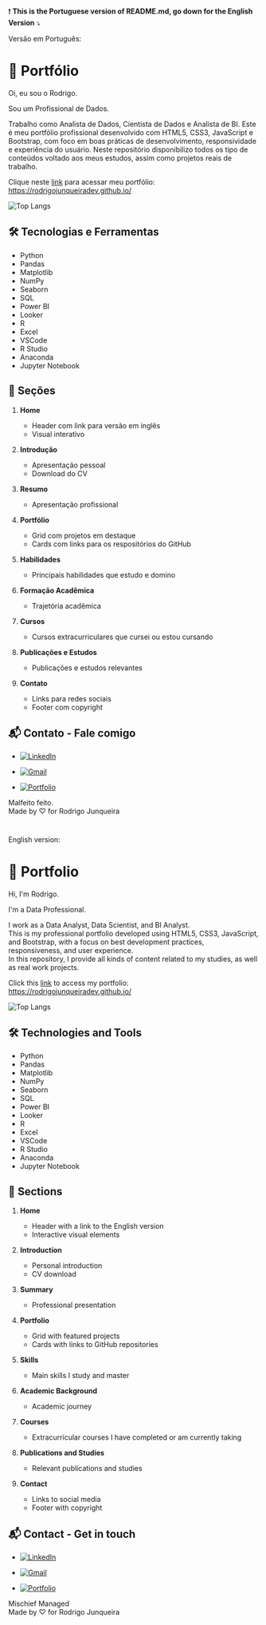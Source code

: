 ❗ **This is the Portuguese version of README.md, go down for the English Version** ⤵️

Versão em Português:

# 👋 Portfólio

Oi, eu sou o Rodrigo.

Sou um Profissional de Dados.

Trabalho como Analista de Dados, Cientista de Dados e Analista de BI.
Este é meu portfólio profissional desenvolvido com HTML5, CSS3, JavaScript e Bootstrap, com foco em boas práticas de desenvolvimento, responsividade e experiência do usuário.
Neste repositório disponibilizo todos os tipo de conteúdos voltado aos meus estudos, assim como projetos reais de trabalho.

Clique neste [link](https://rodrigojunqueiradev.github.io/) para acessar meu portfólio:
https://rodrigojunqueiradev.github.io/

![Top Langs](https://github-readme-stats-git-masterrstaa-rickstaa.vercel.app/api/top-langs/?username=rodrigojunqueiradev&bg_color=000&border_color=30A3DC&title_color=E94D5F&text_color=FFF)

## 🛠️ Tecnologias e Ferramentas

- Python
- Pandas
- Matplotlib
- NumPy
- Seaborn
- SQL
- Power BI
- Looker
- R
- Excel
- VSCode
- R Studio
- Anaconda
- Jupyter Notebook

## 📝 Seções

1. **Home**

   - Header com link para versão em inglês
   - Visual interativo

2. **Introdução**

   - Apresentação pessoal
   - Download do CV

3. **Resumo**

   - Apresentação profissional

4. **Portfólio**

   - Grid com projetos em destaque
   - Cards com links para os respositórios do GitHub

5. **Habilidades**

   - Principais habilidades que estudo e domino

6. **Formação Acadêmica**

   - Trajetória acadêmica

7. **Cursos**

   - Cursos extracurriculares que cursei ou estou cursando

8. **Publicações e Estudos**

   - Publicações e estudos relevantes

9. **Contato**

   - Links para redes sociais
   - Footer com copyright

## 📬 Contato - Fale comigo

- [![LinkedIn](https://img.shields.io/badge/LinkedIn-0077B5?style=for-the-badge&logo=linkedin&logoColor=white)](https://www.linkedin.com/in/rodrigo-junqueira/)

- [![Gmail](https://img.shields.io/badge/Gmail-333333?style=for-the-badge&logo=gmail&logoColor=red)](mailto:eurodrigojunqueira@gmail.com)

- [![Portfolio](https://img.shields.io/badge/Portfolio-FF5722?style=for-the-badge&logo=todoist&logoColor=white)](https://rodrigojunqueiradev.github.io/)

Malfeito feito. <br>
Made by ♡ for Rodrigo Junqueira

#

English version:

# 👋 Portfolio

Hi, I'm Rodrigo.

I'm a Data Professional.

I work as a Data Analyst, Data Scientist, and BI Analyst.  
This is my professional portfolio developed using HTML5, CSS3, JavaScript, and Bootstrap, with a focus on best development practices, responsiveness, and user experience.  
In this repository, I provide all kinds of content related to my studies, as well as real work projects.

Click this [link](https://rodrigojunqueiradev.github.io/) to access my portfolio:  
https://rodrigojunqueiradev.github.io/

![Top Langs](https://github-readme-stats-git-masterrstaa-rickstaa.vercel.app/api/top-langs/?username=rodrigojunqueiradev&bg_color=000&border_color=30A3DC&title_color=E94D5F&text_color=FFF)

## 🛠️ Technologies and Tools

- Python
- Pandas
- Matplotlib
- NumPy
- Seaborn
- SQL
- Power BI
- Looker
- R
- Excel
- VSCode
- R Studio
- Anaconda
- Jupyter Notebook

## 📝 Sections

1. **Home**

   - Header with a link to the English version
   - Interactive visual elements

2. **Introduction**

   - Personal introduction
   - CV download

3. **Summary**

   - Professional presentation

4. **Portfolio**

   - Grid with featured projects
   - Cards with links to GitHub repositories

5. **Skills**

   - Main skills I study and master

6. **Academic Background**

   - Academic journey

7. **Courses**

   - Extracurricular courses I have completed or am currently taking

8. **Publications and Studies**

   - Relevant publications and studies

9. **Contact**

   - Links to social media
   - Footer with copyright

## 📬 Contact - Get in touch

- [![LinkedIn](https://img.shields.io/badge/LinkedIn-0077B5?style=for-the-badge&logo=linkedin&logoColor=white)](https://www.linkedin.com/in/rodrigo-junqueira/)

- [![Gmail](https://img.shields.io/badge/Gmail-333333?style=for-the-badge&logo=gmail&logoColor=red)](mailto:eurodrigojunqueira@gmail.com)

- [![Portfolio](https://img.shields.io/badge/Portfolio-FF5722?style=for-the-badge&logo=todoist&logoColor=white)](https://rodrigojunqueiradev.github.io/)

Mischief Managed <br>
Made by ♡ for Rodrigo Junqueira
